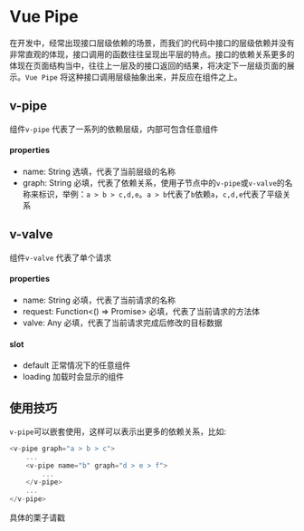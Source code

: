 # Vue Pipe

在开发中，经常出现接口层级依赖的场景，而我们的代码中接口的层级依赖并没有非常直观的体现，接口调用的函数往往呈现出平层的特点。接口的依赖关系更多的体现在页面结构当中，往往上一层及的接口返回的结果，将决定下一层级页面的展示。```Vue Pipe``` 将这种接口调用层级抽象出来，并反应在组件之上。

## v-pipe 

组件```v-pipe``` 代表了一系列的依赖层级，内部可包含任意组件
#### properties
- name: String
选填，代表了当前层级的名称
- graph: String
必填，代表了依赖关系，使用子节点中的```v-pipe```或```v-valve```的名称来标识，举例：```a > b > c,d,e```。```a > b```代表了```b```依赖```a```，```c,d,e```代表了平级关系

## v-valve

组件```v-valve``` 代表了单个请求
#### properties
- name: String
必填，代表了当前请求的名称
- request: Function<() => Promise>
必填，代表了当前请求的方法体
- valve: Any
必填，代表了当前请求完成后修改的目标数据

#### slot
- default
正常情况下的任意组件
- loading
加载时会显示的组件


## 使用技巧 
```v-pipe```可以嵌套使用，这样可以表示出更多的依赖关系，比如:
```javascript
<v-pipe graph="a > b > c">
    ...
    <v-pipe name="b" graph="d > e > f">
        ...
    </v-pipe>
    ...
</v-pipe>

```


具体的栗子请戳 
